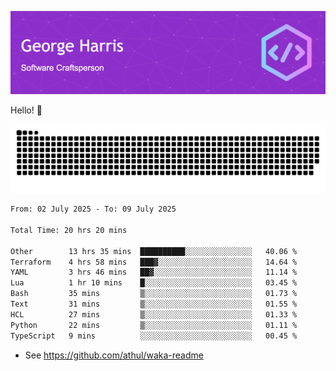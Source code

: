 ![img](./assets/github-header.png)

Hello! :wave:

<div align="center">
  <img  src="https://raw.githubusercontent.com/1999AZZAR/1999AZZAR/readme/resources/grid-snake.svg" alt="snake" />
</div>

<!--START_SECTION:waka-->

```txt
From: 02 July 2025 - To: 09 July 2025

Total Time: 20 hrs 20 mins

Other        13 hrs 35 mins  ██████████░░░░░░░░░░░░░░░   40.06 %
Terraform    4 hrs 58 mins   ███▓░░░░░░░░░░░░░░░░░░░░░   14.64 %
YAML         3 hrs 46 mins   ██▓░░░░░░░░░░░░░░░░░░░░░░   11.14 %
Lua          1 hr 10 mins    █░░░░░░░░░░░░░░░░░░░░░░░░   03.45 %
Bash         35 mins         ▒░░░░░░░░░░░░░░░░░░░░░░░░   01.73 %
Text         31 mins         ▒░░░░░░░░░░░░░░░░░░░░░░░░   01.55 %
HCL          27 mins         ▒░░░░░░░░░░░░░░░░░░░░░░░░   01.33 %
Python       22 mins         ▒░░░░░░░░░░░░░░░░░░░░░░░░   01.11 %
TypeScript   9 mins          ░░░░░░░░░░░░░░░░░░░░░░░░░   00.45 %
```

<!--END_SECTION:waka-->

- See <https://github.com/athul/waka-readme>
